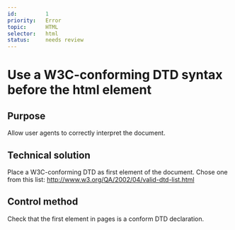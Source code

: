 ```yaml
---
id:         1
priority:   Error
topic:      HTML
selector:   html
status:     needs review
---
```


# Use a W3C-conforming DTD syntax before the html element

## Purpose

Allow user agents to correctly interpret the document.

## Technical solution

Place a W3C-conforming DTD as first element of the document. Chose one from this list: http://www.w3.org/QA/2002/04/valid-dtd-list.html

## Control method

Check that the first element in pages is a conform DTD declaration.
